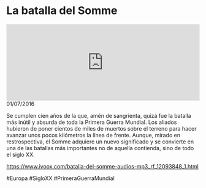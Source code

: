 # La batalla del Somme
<iframe id='audio_88903085' frameborder='0' allowfullscreen='' scrolling='no' height='200' style='width:100%;' src='https://www.ivoox.com/player_ej_12093848_6_1.html' loading='lazy'></iframe>01/07/2016

Se cumplen cien años de la que, amén de sangrienta, quizá fue la batalla más inútil y absurda de toda la Primera Guerra Mundial. Los aliados hubieron de poner cientos de miles de muertos sobre el terreno para hacer avanzar unos pocos kilómetros la línea de frente. Aunque, mirado en restrospectiva, el Somme adquiere un nuevo significado y se convierte en una de las batallas más importantes no de aquella contienda, sino de todo el siglo XX.

https://www.ivoox.com/batalla-del-somme-audios-mp3_rf_12093848_1.html

#Europa
#SigloXX
#PrimeraGuerraMundial
